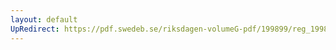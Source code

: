 ```yaml
---
layout: default
UpRedirect: https://pdf.swedeb.se/riksdagen-volumeG-pdf/199899/reg_199899/reg_199899_0201.pdf
---
```

